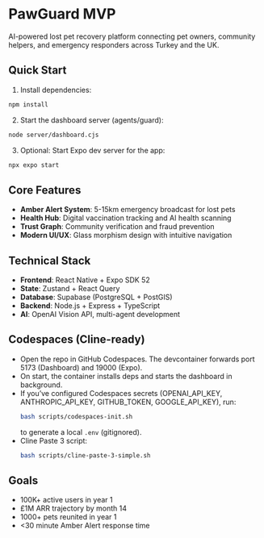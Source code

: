 # PawGuard MVP

AI-powered lost pet recovery platform connecting pet owners, community helpers, and emergency responders across Turkey and the UK.

## Quick Start

1) Install dependencies:
```bash
npm install
```

2) Start the dashboard server (agents/guard):
```bash
node server/dashboard.cjs
```

3) Optional: Start Expo dev server for the app:
```bash
npx expo start
```

## Core Features

- **Amber Alert System**: 5-15km emergency broadcast for lost pets
- **Health Hub**: Digital vaccination tracking and AI health scanning
- **Trust Graph**: Community verification and fraud prevention
- **Modern UI/UX**: Glass morphism design with intuitive navigation

## Technical Stack

- **Frontend**: React Native + Expo SDK 52
- **State**: Zustand + React Query  
- **Database**: Supabase (PostgreSQL + PostGIS)
- **Backend**: Node.js + Express + TypeScript
- **AI**: OpenAI Vision API, multi-agent development

## Codespaces (Cline-ready)

- Open the repo in GitHub Codespaces. The devcontainer forwards port 5173 (Dashboard) and 19000 (Expo).
- On start, the container installs deps and starts the dashboard in background.
- If you’ve configured Codespaces secrets (OPENAI_API_KEY, ANTHROPIC_API_KEY, GITHUB_TOKEN, GOOGLE_API_KEY), run:
  ```bash
  bash scripts/codespaces-init.sh
  ```
  to generate a local `.env` (gitignored).
- Cline Paste 3 script:
  ```bash
  bash scripts/cline-paste-3-simple.sh
  ```

## Goals

- 100K+ active users in year 1
- £1M ARR trajectory by month 14
- 1000+ pets reunited in year 1
- <30 minute Amber Alert response time
